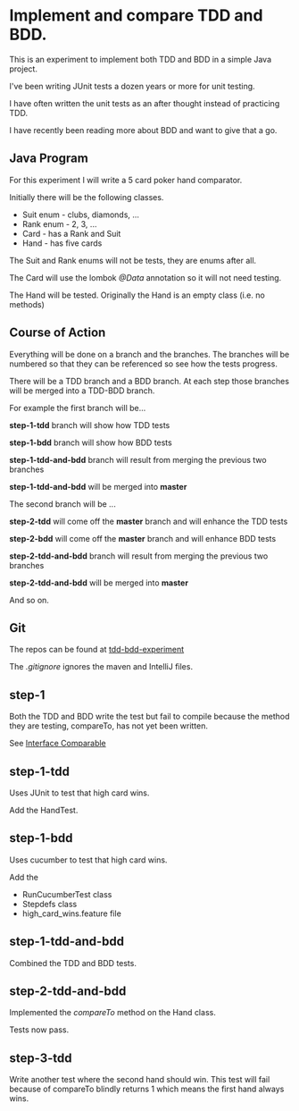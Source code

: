 # Implement and compare TDD and BDD.

This is an experiment to implement both TDD and BDD in a simple Java project.

I've been writing JUnit tests a dozen years or more for unit testing.

I have often written the unit tests as an after thought instead of practicing TDD.

I have recently been reading more about BDD and want to give that a go.

## Java Program

For this experiment I will write a 5 card poker hand comparator.

Initially there will be the following classes.

* Suit enum - clubs, diamonds, ...
* Rank enum - 2, 3, ...
* Card - has a Rank and Suit
* Hand - has five cards

The Suit and Rank enums will not be tests, they are enums after all.

The Card will use the lombok _@Data_ annotation so it will not need testing.

The Hand will be tested. Originally the Hand is an empty class (i.e. no methods)

## Course of Action

Everything will be done on a branch and the branches. The branches will be numbered so that they can be referenced so see how the tests progress.

There will be a TDD branch and a BDD branch. At each step those branches will be merged into a TDD-BDD branch.

For example the first branch will be...

__step-1-tdd__ branch will show how TDD tests

__step-1-bdd__ branch will show how BDD tests

__step-1-tdd-and-bdd__ branch will result from merging the previous two branches

__step-1-tdd-and-bdd__ will be merged into __master__


The second branch will be ...

__step-2-tdd__ will come off the __master__ branch and will enhance the TDD tests

__step-2-bdd__ will come off the __master__ branch and will enhance BDD tests

__step-2-tdd-and-bdd__ branch will result from merging the previous two branches

__step-2-tdd-and-bdd__ will be merged into __master__

And so on.

## Git 

The repos can be found at [tdd-bdd-experiment](https://github.com/gpratte/tdd-bdd-experiment.git)

The _.gitignore_ ignores the maven and IntelliJ files.

## step-1
Both the TDD and BDD write the test but fail to compile because the method they are testing, compareTo, has not yet been written.

See [Interface Comparable<T>](https://docs.oracle.com/javase/8/docs/api/java/lang/Comparable.html)

## step-1-tdd

Uses JUnit to test that high card wins.

Add the HandTest.

## step-1-bdd

Uses cucumber to test that high card wins.

Add the
* RunCucumberTest class
* Stepdefs class
* high_card_wins.feature file

## step-1-tdd-and-bdd

Combined the TDD and BDD tests.

## step-2-tdd-and-bdd

Implemented the _compareTo_ method on the Hand class. 

Tests now pass.

## step-3-tdd

Write another test where the second hand should win. This test will fail because of compareTo blindly returns 1 which means the first hand always wins.
